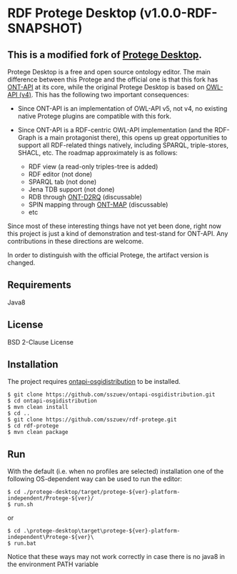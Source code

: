 # RDF Protege Desktop (v1.0.0-RDF-SNAPSHOT)

## This is a modified fork of [Protege Desktop](https://github.com/protegeproject/protege).
 
Protege Desktop is a free and open source ontology editor. 
The main difference between this Protege and the official one is that this fork has [ONT-API](https://github.com/owlcs/ont-api) at its core, while the original Protege Desktop is based on [OWL-API (v4)](https://github.com/owlcs/owlapi/tree/version4).
This has the following two important consequences:
- Since ONT-API is an implementation of OWL-API v5, not v4, no existing native Protege plugins are compatible with this fork.
- Since ONT-API is a RDF-centric OWL-API implementation (and the RDF-Graph is a main protagonist there), this opens up great opportunities to support all RDF-related things natively, including SPARQL, triple-stores, SHACL, etc. The roadmap approximately is as follows:

    * RDF view (a read-only triples-tree is added)
    * RDF editor (not done)
    * SPARQL tab (not done)
    * Jena TDB support (not done)
    * RDB through [ONT-D2RQ](https://github.com/owlcs/ont-d2rq) (discussable) 
    * SPIN mapping through [ONT-MAP](https://github.com/owlcs/ont-map) (discussable)
    * etc  
        
Since most of these interesting things have not yet been done, right now this project is just a kind of demonstration and test-stand for ONT-API. Any contributions in these directions are welcome.

In order to distinguish with the official Protege, the artifact version is changed.
     
## Requirements
Java8

## License 
BSD 2-Clause License

## Installation
The project requires [ontapi-osgidistribution](https://github.com/sszuev/ontapi-osgidistribution) to be installed.
```
$ git clone https://github.com/sszuev/ontapi-osgidistribution.git
$ cd ontapi-osgidistribution
$ mvn clean install
$ cd ..
$ git clone https://github.com/sszuev/rdf-protege.git
$ cd rdf-protege
$ mvn clean package
``` 
## Run
With the default (i.e. when no profiles are selected) installation one of the following OS-dependent way can be used to run the editor:
```
$ cd ./protege-desktop/target/protege-${ver}-platform-independent/Protege-${ver}/
$ run.sh
```
or 
```
$ cd .\protege-desktop\target\protege-${ver}-platform-independent\Protege-${ver}\
$ run.bat
```
Notice that these ways may not work correctly in case there is no java8 in the environment PATH variable